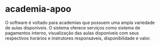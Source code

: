 # academia-apoo

O software é voltado para academias que possuem uma ampla variedade de aulas disponíveis. O sistema oferece serviços como sistema de pagamentos interno, visualização das aulas disponíveis com seus respectivos horários e instrutores responsáveis, disponibilidade e valor.
